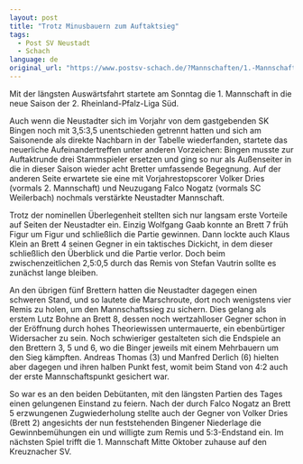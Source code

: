 ```yaml
---
layout: post
title: "Trotz Minusbauern zum Auftaktsieg"
tags:
  - Post SV Neustadt
  - Schach
language: de
original_url: "https://www.postsv-schach.de/?Mannschaften/1.-Mannschaft/Saison-2022-23"
---
```


Mit der längsten Auswärtsfahrt startete am Sonntag die 1. Mannschaft in die neue Saison der 2. Rheinland-Pfalz-Liga Süd.
<!--more-->
Auch wenn die Neustadter sich im Vorjahr von dem gastgebenden SK Bingen noch mit 3,5:3,5 unentschieden getrennt hatten und sich am Saisonende als direkte Nachbarn in der Tabelle wiederfanden, startete das neuerliche Aufeinandertreffen unter anderen Vorzeichen: Bingen musste zur Auftaktrunde drei Stammspieler ersetzen und ging so nur als Außenseiter in die in dieser Saison wieder acht Bretter umfassende Begegnung. Auf der anderen Seite erwartete sie eine mit Vorjahrestopscorer Volker Dries (vormals 2. Mannschaft) und Neuzugang Falco Nogatz (vormals SC Weilerbach) nochmals verstärkte Neustadter Mannschaft.

Trotz der nominellen Überlegenheit stellten sich nur langsam erste Vorteile auf Seiten der Neustadter ein. Einzig Wolfgang Gaab konnte an Brett 7 früh Figur um Figur und schließlich die Partie gewinnen. Dann lockte auch Klaus Klein an Brett 4 seinen Gegner in ein taktisches Dickicht, in dem dieser schließlich den Überblick und die Partie verlor. Doch beim zwischenzeitlichen 2,5:0,5 durch das Remis von Stefan Vautrin sollte es zunächst lange bleiben.

An den übrigen fünf Brettern hatten die Neustadter dagegen einen schweren Stand, und so lautete die Marschroute, dort noch wenigstens vier Remis zu holen, um den Mannschaftssieg zu sichern. Dies gelang als erstem Lutz Bohne an Brett 8, dessen noch wertzahlloser Gegner schon in der Eröffnung durch hohes Theoriewissen untermauerte, ein ebenbürtiger Widersacher zu sein. Noch schwieriger gestalteten sich die Endspiele an den Brettern 3, 5 und 6, wo die Binger jeweils mit einem Mehrbauern um den Sieg kämpften. Andreas Thomas (3) und Manfred Derlich (6) hielten aber dagegen und ihren halben Punkt fest, womit beim Stand von 4:2 auch der erste Mannschaftspunkt gesichert war.

So war es an den beiden Debütanten, mit den längsten Partien des Tages einen gelungenen Einstand zu feiern. Nach der durch Falco Nogatz an Brett 5 erzwungenen Zugwiederholung stellte auch der Gegner von Volker Dries (Brett 2) angesichts der nun feststehenden Bingener Niederlage die Gewinnbemühungen ein und willigte zum Remis und 5:3-Endstand ein. Im nächsten Spiel trifft die 1. Mannschaft Mitte Oktober zuhause auf den Kreuznacher SV.

